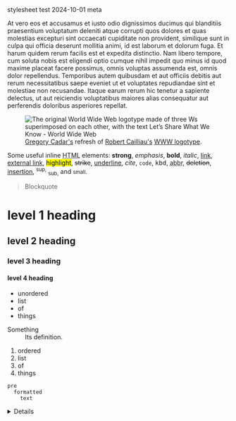 <post-metadata>
  <post-title>stylesheet test</post-title>
  <post-date>2024-10-01</post-date>
  <post-tags>meta</post-tags>
</post-metadata>

At vero eos et accusamus et iusto odio dignissimos ducimus qui blanditiis praesentium voluptatum deleniti atque corrupti quos dolores et quas molestias excepturi sint occaecati cupiditate non provident, similique sunt in culpa qui officia deserunt mollitia animi, id est laborum et dolorum fuga. Et harum quidem rerum facilis est et expedita distinctio. Nam libero tempore, cum soluta nobis est eligendi optio cumque nihil impedit quo minus id quod maxime placeat facere possimus, omnis voluptas assumenda est, omnis dolor repellendus. Temporibus autem quibusdam et aut officiis debitis aut rerum necessitatibus saepe eveniet ut et voluptates repudiandae sint et molestiae non recusandae. Itaque earum rerum hic tenetur a sapiente delectus, ut aut reiciendis voluptatibus maiores alias consequatur aut perferendis doloribus asperiores repellat.

<figure>
  <img src="/assets/images/WWW-LetsShare.png" alt="The original World Wide Web logotype made of three Ws superimposed on each other, with the text Let’s Share What We Know - World Wide Web">
  <figcaption>
    <a href="https://portable.fyi/#2021-05-21-let-s-share-what-we-know">Gregory Cadar's</a> refresh of <a href="https://en.wikipedia.org/wiki/Robert_Cailliau">Robert Cailliau's</a> <a href="https://en.wikipedia.org/wiki/Robert_Cailliau#/media/File:WWW-LetShare.svg">WWW logotype</a>.
  </figcaption>
</figure>

Some useful inline <abbr title="HyperText Markup Language">HTML</abbr> elements: <strong>strong</strong>, <em>emphasis</em>, <b>bold</b>, <i>italic</i>, <a href="#">link</a>, <a target="_blank" href="http://example.com">external link</a>, <mark>highlight</mark>, <s>strike</s>, <u>underline</u>, <cite>cite</cite>, <code>code</code>, <kbd>kbd</kbd>, <abbr title="abbreviation">abbr</abbr>, <del>deletion</del>, <ins>insertion</ins>, <sup>sup,</sup> <sub>sub,</sub> and <small>small</small>.

> Blockquote

# level 1 heading

## level 2 heading

### level 3 heading

#### level 4 heading

- unordered
- list
- of
- things

<dl>
  <dt>Something</dt>
  <dd>Its definition.</dd>
</dl>

1. ordered
2. list
3. of
4. things

```
pre
  formatted
    text
```

<details>
  <summary>Details</summary>
  The details you asked for.
</details>
